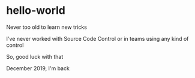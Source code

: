# hello-world
Never too old to learn new tricks

I've never worked with Source Code Control or in teams using any kind of control

So, good luck with that

December 2019, I'm back
